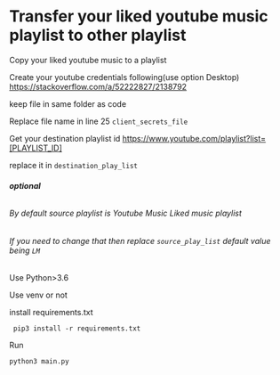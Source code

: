 # Transfer your liked youtube music playlist to other playlist
Copy your liked youtube music to a playlist

Create your youtube credentials following(use option Desktop)
https://stackoverflow.com/a/52222827/2138792

keep file in same folder as code

Replace file name in line 25 `client_secrets_file`

Get your destination playlist id 
https://www.youtube.com/playlist?list=[PLAYLIST_ID]

replace it in `destination_play_list`

###### **optional**

###### By default source playlist is Youtube Music Liked music playlist

###### If you need to change that then replace `source_play_list` default value being `LM`

Use Python>3.6

Use venv or not

install requirements.txt

` pip3 install -r requirements.txt`

Run

`python3 main.py`
